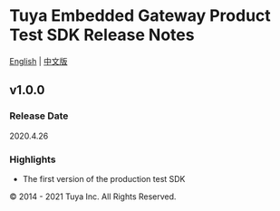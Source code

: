 # Tuya Embedded Gateway Product Test SDK Release Notes

[English](CHANGELOG.md) | [中文版](CHANGELOG_cn.md)

## v1.0.0

### Release Date

2020.4.26

### Highlights

- The first version of the production test SDK

<div>
        &copy; 2014 - 2021 Tuya Inc. All Rights Reserved.
</div>